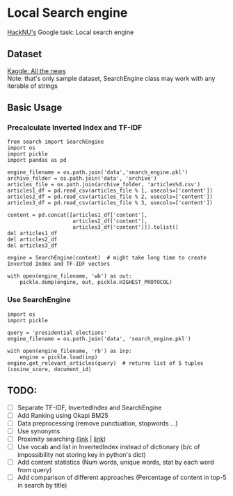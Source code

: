 # Local Search engine  
[HackNU's](https://www.hacknu.kz/) Google task: Local search engine

## Dataset  
[Kaggle: All the news](https://www.kaggle.com/snapcrack/all-the-news)  
Note: that's only sample dataset, SearchEngine class may work with any iterable of strings

## Basic Usage  
### Precalculate Inverted Index and TF-IDF
```
from search import SearchEngine
import os
import pickle
import pandas as pd

engine_filename = os.path.join('data','search_engine.pkl')
archive_folder = os.path.join('data', 'archive')
articles_file = os.path.join(archive_folder, 'articles%d.csv')
articles1_df = pd.read_csv(articles_file % 1, usecols=['content'])
articles2_df = pd.read_csv(articles_file % 2, usecols=['content'])
articles3_df = pd.read_csv(articles_file % 3, usecols=['content'])

content = pd.concat([articles1_df['content'],
                     articles2_df['content'],
                     articles3_df['content']]).tolist()
del articles1_df
del articles2_df
del articles3_df

engine = SearchEngine(content)  # might take long time to create Inverted Index and TF-IDF vectors

with open(engine_filename, 'wb') as out:
    pickle.dump(engine, out, pickle.HIGHEST_PROTOCOL)
```

### Use SearchEngine
```
import os
import pickle

query = 'presidential elections'
engine_filename = os.path.join('data', 'search_engine.pkl')

with open(engine_filename, 'rb') as inp:
    engine = pickle.load(inp)
engine.get_relevant_articles(query)  # returns list of 5 tuples (cosine_score, document_id)
```

## TODO:
- [ ] Separate TF-IDF, InvertedIndex and SearchEngine  
- [ ] Add Ranking using Okapi BM25  
- [ ] Data preprocessing (remove punctuation, stopwords ...)
- [ ] Use synonyms
- [ ] Proximity searching ([link](https://link.springer.com/chapter/10.1007%2F978-3-540-87599-4_33)  |  [link](https://etd.ohiolink.edu/apexprod/rws_etd/send_file/send?accession=case1197213718&disposition=inline))
- [ ] Use vocab and list in InvertedIndex instead of dictionary (b/c of impossibility not storing key in python's dict)
- [ ] Add content statistics (Num words, unique words, stat by each word from query)  
- [ ] Add comparison of different approaches (Percentage of content in top-5 in search by title)
